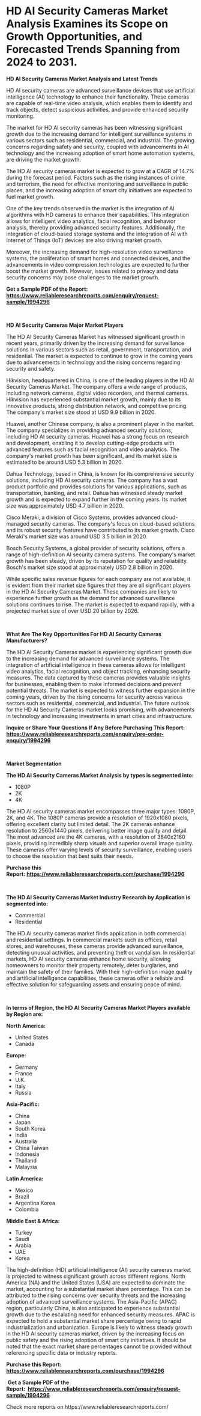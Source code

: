 <p><h1>HD AI Security Cameras Market Analysis Examines its Scope on Growth Opportunities, and Forecasted Trends Spanning from 2024 to 2031.</h1></p><p><strong>HD AI Security Cameras Market Analysis and Latest Trends</strong></p>
<p><p>HD AI security cameras are advanced surveillance devices that use artificial intelligence (AI) technology to enhance their functionality. These cameras are capable of real-time video analysis, which enables them to identify and track objects, detect suspicious activities, and provide enhanced security monitoring.</p><p>The market for HD AI security cameras has been witnessing significant growth due to the increasing demand for intelligent surveillance systems in various sectors such as residential, commercial, and industrial. The growing concerns regarding safety and security, coupled with advancements in AI technology and the increasing adoption of smart home automation systems, are driving the market growth.</p><p>The HD AI security cameras market is expected to grow at a CAGR of 14.7% during the forecast period. Factors such as the rising instances of crime and terrorism, the need for effective monitoring and surveillance in public places, and the increasing adoption of smart city initiatives are expected to fuel market growth.</p><p>One of the key trends observed in the market is the integration of AI algorithms with HD cameras to enhance their capabilities. This integration allows for intelligent video analytics, facial recognition, and behavior analysis, thereby providing advanced security features. Additionally, the integration of cloud-based storage systems and the integration of AI with Internet of Things (IoT) devices are also driving market growth.</p><p>Moreover, the increasing demand for high-resolution video surveillance systems, the proliferation of smart homes and connected devices, and the advancements in video compression technologies are expected to further boost the market growth. However, issues related to privacy and data security concerns may pose challenges to the market growth.</p></p>
<p><strong>Get a Sample PDF of the Report:&nbsp; <a href="https://www.reliableresearchreports.com/enquiry/request-sample/1994296">https://www.reliableresearchreports.com/enquiry/request-sample/1994296</a></strong></p>
<p>&nbsp;</p>
<p><strong>HD AI Security Cameras Major Market Players</strong></p>
<p><p>The HD AI Security Cameras Market has witnessed significant growth in recent years, primarily driven by the increasing demand for surveillance solutions in various sectors such as retail, government, transportation, and residential. The market is expected to continue to grow in the coming years due to advancements in technology and the rising concerns regarding security and safety.</p><p>Hikvision, headquartered in China, is one of the leading players in the HD AI Security Cameras Market. The company offers a wide range of products, including network cameras, digital video recorders, and thermal cameras. Hikvision has experienced substantial market growth, mainly due to its innovative products, strong distribution network, and competitive pricing. The company's market size stood at USD 9.9 billion in 2020.</p><p>Huawei, another Chinese company, is also a prominent player in the market. The company specializes in providing advanced security solutions, including HD AI security cameras. Huawei has a strong focus on research and development, enabling it to develop cutting-edge products with advanced features such as facial recognition and video analytics. The company's market growth has been significant, and its market size is estimated to be around USD 5.3 billion in 2020.</p><p>Dahua Technology, based in China, is known for its comprehensive security solutions, including HD AI security cameras. The company has a vast product portfolio and provides solutions for various applications, such as transportation, banking, and retail. Dahua has witnessed steady market growth and is expected to expand further in the coming years. Its market size was approximately USD 4.7 billion in 2020.</p><p>Cisco Meraki, a division of Cisco Systems, provides advanced cloud-managed security cameras. The company's focus on cloud-based solutions and its robust security features have contributed to its market growth. Cisco Meraki's market size was around USD 3.5 billion in 2020.</p><p>Bosch Security Systems, a global provider of security solutions, offers a range of high-definition AI security camera systems. The company's market growth has been steady, driven by its reputation for quality and reliability. Bosch's market size stood at approximately USD 2.8 billion in 2020.</p><p>While specific sales revenue figures for each company are not available, it is evident from their market size figures that they are all significant players in the HD AI Security Cameras Market. These companies are likely to experience further growth as the demand for advanced surveillance solutions continues to rise. The market is expected to expand rapidly, with a projected market size of over USD 20 billion by 2026.</p></p>
<p>&nbsp;</p>
<p><strong>What Are The Key Opportunities For HD AI Security Cameras Manufacturers?</strong></p>
<p><p>The HD AI Security Cameras market is experiencing significant growth due to the increasing demand for advanced surveillance systems. The integration of artificial intelligence in these cameras allows for intelligent video analytics, facial recognition, and object tracking, enhancing security measures. The data captured by these cameras provides valuable insights for businesses, enabling them to make informed decisions and prevent potential threats. The market is expected to witness further expansion in the coming years, driven by the rising concerns for security across various sectors such as residential, commercial, and industrial. The future outlook for the HD AI Security Cameras market looks promising, with advancements in technology and increasing investments in smart cities and infrastructure.</p></p>
<p><strong>Inquire or Share Your Questions If Any Before Purchasing This Report: <a href="https://www.reliableresearchreports.com/enquiry/pre-order-enquiry/1994296">https://www.reliableresearchreports.com/enquiry/pre-order-enquiry/1994296</a></strong></p>
<p>&nbsp;</p>
<p><strong>Market Segmentation</strong></p>
<p><strong>The HD AI Security Cameras Market Analysis by types is segmented into:</strong></p>
<p><ul><li>1080P</li><li>2K</li><li>4K</li></ul></p>
<p><p>The HD AI security cameras market encompasses three major types: 1080P, 2K, and 4K. The 1080P cameras provide a resolution of 1920x1080 pixels, offering excellent clarity but limited detail. The 2K cameras enhance resolution to 2560x1440 pixels, delivering better image quality and detail. The most advanced are the 4K cameras, with a resolution of 3840x2160 pixels, providing incredibly sharp visuals and superior overall image quality. These cameras offer varying levels of security surveillance, enabling users to choose the resolution that best suits their needs.</p></p>
<p><strong>Purchase this Report:&nbsp;<a href="https://www.reliableresearchreports.com/purchase/1994296">https://www.reliableresearchreports.com/purchase/1994296</a></strong></p>
<p>&nbsp;</p>
<p><strong>The HD AI Security Cameras Market Industry Research by Application is segmented into:</strong></p>
<p><ul><li>Commercial</li><li>Residential</li></ul></p>
<p><p>The HD AI security cameras market finds application in both commercial and residential settings. In commercial markets such as offices, retail stores, and warehouses, these cameras provide advanced surveillance, detecting unusual activities, and preventing theft or vandalism. In residential markets, HD AI security cameras enhance home security, allowing homeowners to monitor their property remotely, deter burglaries, and maintain the safety of their families. With their high-definition image quality and artificial intelligence capabilities, these cameras offer a reliable and effective solution for safeguarding assets and ensuring peace of mind.</p></p>
<p>&nbsp;</p>
<p><strong>In terms of Region, the HD AI Security Cameras Market Players available by Region are:</strong></p>
<p>
    <p> <strong> North America: </strong>
        <ul>
            <li>United States</li>
            <li>Canada</li>
        </ul>
        </p> 
    <p> <strong> Europe: </strong>
        <ul>
            <li>Germany</li>
            <li>France</li>
            <li>U.K.</li>
            <li>Italy</li>
            <li>Russia</li>
        </ul>
        </p> 
    <p> <strong> Asia-Pacific: </strong>
        <ul>
            <li>China</li>
            <li>Japan</li>
            <li>South Korea</li>
            <li>India</li>
            <li>Australia</li>
            <li>China Taiwan</li>
            <li>Indonesia</li>
            <li>Thailand</li>
            <li>Malaysia</li>
        </ul>
        </p> 
    <p> <strong> Latin America: </strong>
        <ul>
            <li>Mexico</li>
            <li>Brazil</li>
            <li>Argentina Korea</li>
            <li>Colombia</li>
        </ul>
        </p> 
    <p> <strong> Middle East & Africa: </strong>
        <ul>
            <li>Turkey</li>
            <li>Saudi</li>
            <li>Arabia</li>
            <li>UAE</li>
            <li>Korea</li>
        </ul>
    </p>
    </p>
<p><p>The high-definition (HD) artificial intelligence (AI) security cameras market is projected to witness significant growth across different regions. North America (NA) and the United States (USA) are expected to dominate the market, accounting for a substantial market share percentage. This can be attributed to the rising concerns over security threats and the increasing adoption of advanced surveillance systems. The Asia-Pacific (APAC) region, particularly China, is also anticipated to experience substantial growth due to the escalating need for enhanced security measures. APAC is expected to hold a substantial market share percentage owing to rapid industrialization and urbanization. Europe is likely to witness steady growth in the HD AI security cameras market, driven by the increasing focus on public safety and the rising adoption of smart city initiatives. It should be noted that the exact market share percentages cannot be provided without referencing specific data or industry reports.</p></p>
<p><strong>Purchase this Report: <a href="https://www.reliableresearchreports.com/purchase/1994296">https://www.reliableresearchreports.com/purchase/1994296</a></strong></p>
<p>&nbsp;<strong>Get a Sample PDF of the Report:&nbsp;&nbsp;<a href="https://www.reliableresearchreports.com/enquiry/request-sample/1994296">https://www.reliableresearchreports.com/enquiry/request-sample/1994296</a></strong></p>
<p><strong></strong></p>
<p>Check more reports on https://www.reliableresearchreports.com/</p>
